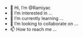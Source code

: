 - 👋 Hi, I’m @Ramiyac
- 👀 I’m interested in ...
- 🌱 I’m currently learning ...
- 💞️ I’m looking to collaborate on ...
- 📫 How to reach me ...

<!---
Ramiyac/Ramiyac is a ✨ special ✨ repository because its `README.md` (this file) appears on your GitHub profile.
You can click the Preview link to take a look at your changes.
--->
